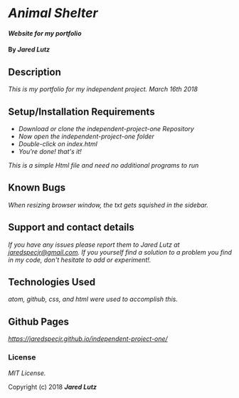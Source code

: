 # _Animal Shelter_

#### _Website for my portfolio_

#### By _**Jared Lutz**_

## Description

_This is my portfolio for my independent project. March 16th 2018_

## Setup/Installation Requirements

* _Download or clone the independent-project-one Repository_
* _Now open the independent-project-one folder_
* _Double-click on index.html_
* _You're done! that's it!_

_This is a simple Html file and need no additional programs to run_

## Known Bugs

_When resizing browser window, the txt gets squished in the sidebar._

## Support and contact details

_If you have any issues please report them to Jared Lutz at jaredspecjr@gmail.com. If you yourself find a solution to a problem you find in my code, don't hesitate to add or experiment!._

## Technologies Used

_atom, github, css, and html were used to accomplish this._

## Github Pages

_https://jaredspecjr.github.io/independent-project-one/_

### License

*MIT License.*

Copyright (c) 2018 **_Jared Lutz_**
